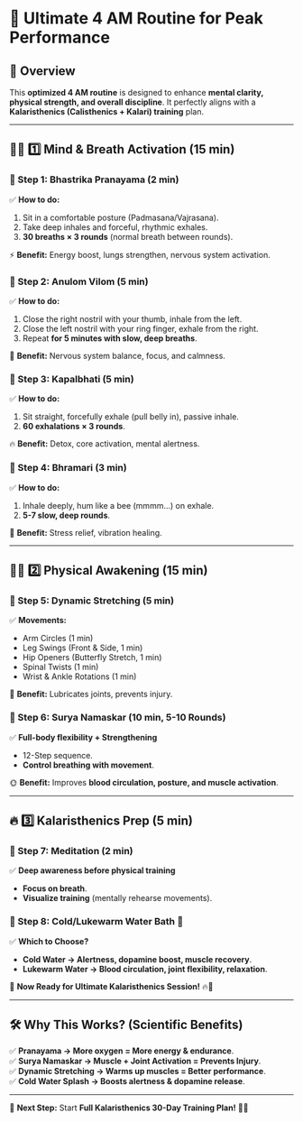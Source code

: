 # **🌅 Ultimate 4 AM Routine for Peak Performance**

## **🚀 Overview**
This **optimized 4 AM routine** is designed to enhance **mental clarity, physical strength, and overall discipline**. It perfectly aligns with a **Kalaristhenics (Calisthenics + Kalari) training** plan.

---

## **🧘‍♂️ 1️⃣ Mind & Breath Activation (15 min)**
### **🔹 Step 1: Bhastrika Pranayama (2 min)**
✅ **How to do:**  
1. Sit in a comfortable posture (Padmasana/Vajrasana).  
2. Take deep inhales and forceful, rhythmic exhales.  
3. **30 breaths × 3 rounds** (normal breath between rounds).  

⚡ **Benefit:** Energy boost, lungs strengthen, nervous system activation.  

### **🔹 Step 2: Anulom Vilom (5 min)**
✅ **How to do:**  
1. Close the right nostril with your thumb, inhale from the left.  
2. Close the left nostril with your ring finger, exhale from the right.  
3. Repeat **for 5 minutes with slow, deep breaths**.  

🧠 **Benefit:** Nervous system balance, focus, and calmness.  

### **🔹 Step 3: Kapalbhati (5 min)**
✅ **How to do:**  
1. Sit straight, forcefully exhale (pull belly in), passive inhale.  
2. **60 exhalations × 3 rounds**.  

🔥 **Benefit:** Detox, core activation, mental alertness.  

### **🔹 Step 4: Bhramari (3 min)**
✅ **How to do:**  
1. Inhale deeply, hum like a bee (mmmm...) on exhale.  
2. **5-7 slow, deep rounds**.  

🧘 **Benefit:** Stress relief, vibration healing.  

---

## **🏋️‍♂️ 2️⃣ Physical Awakening (15 min)**
### **🔹 Step 5: Dynamic Stretching (5 min)**
✅ **Movements:**  
- Arm Circles (1 min)  
- Leg Swings (Front & Side, 1 min)  
- Hip Openers (Butterfly Stretch, 1 min)  
- Spinal Twists (1 min)  
- Wrist & Ankle Rotations (1 min)  

🤸 **Benefit:** Lubricates joints, prevents injury.  

### **🔹 Step 6: Surya Namaskar (10 min, 5-10 Rounds)**
✅ **Full-body flexibility + Strengthening**  
- 12-Step sequence.  
- **Control breathing with movement**.  

🌞 **Benefit:** Improves **blood circulation, posture, and muscle activation**.  

---

## **🔥 3️⃣ Kalaristhenics Prep (5 min)**
### **🔹 Step 7: Meditation (2 min)**
✅ **Deep awareness before physical training**  
- **Focus on breath**.  
- **Visualize training** (mentally rehearse movements).  

### **🔹 Step 8: Cold/Lukewarm Water Bath** 🚿  
✅ **Which to Choose?**  
- **Cold Water → Alertness, dopamine boost, muscle recovery**.  
- **Lukewarm Water → Blood circulation, joint flexibility, relaxation**.  

🚀 **Now Ready for Ultimate Kalaristhenics Session!** 🔥💪  

---

## **🛠 Why This Works? (Scientific Benefits)**
✅ **Pranayama → More oxygen = More energy & endurance**.  
✅ **Surya Namaskar → Muscle + Joint Activation = Prevents Injury**.  
✅ **Dynamic Stretching → Warms up muscles = Better performance**.  
✅ **Cold Water Splash → Boosts alertness & dopamine release**.  

---

🔹 **Next Step:** Start **Full Kalaristhenics 30-Day Training Plan!** 💪🔥
